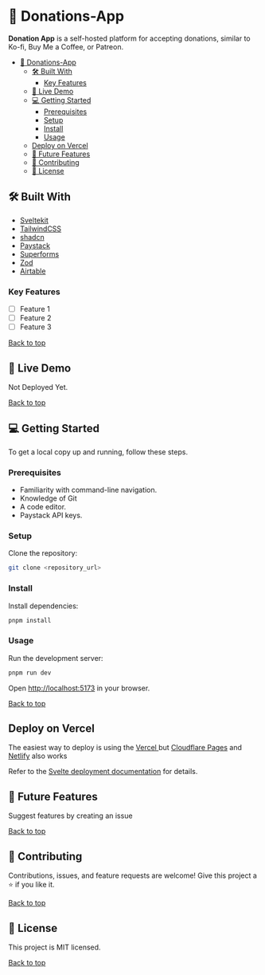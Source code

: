 # 📖 Donations-App

**Donation App** is a self-hosted platform for accepting donations, similar to Ko-fi, Buy Me a Coffee, or Patreon.

- [📖 Donations-App](#-donations-app)
  - [🛠 Built With](#-built-with)
    - [Key Features](#key-features)
  - [🚀 Live Demo](#-live-demo)
  - [💻 Getting Started](#-getting-started)
    - [Prerequisites](#prerequisites)
    - [Setup](#setup)
    - [Install](#install)
    - [Usage](#usage)
  - [Deploy on Vercel](#deploy-on-vercel)
  - [🔭 Future Features](#-future-features)
  - [🤝 Contributing](#-contributing)
  - [📝 License](#-license)

## 🛠 Built With

- [Sveltekit](https://svelte.dev/)
- [TailwindCSS](https://tailwindcss.com/)
- [shadcn](https://shadcn.ui)
- [Paystack](https://developers.paystack.co/docs/)
- [Superforms](https://superforms.com/)
- [Zod](https://zod.com)
- [Airtable](https://airtable.com)

### Key Features

- [ ] Feature 1
- [ ] Feature 2
- [ ] Feature 3

[Back to top](#readme-top)

## 🚀 Live Demo

Not Deployed Yet.

[Back to top](#readme-top)

## 💻 Getting Started

To get a local copy up and running, follow these steps.

### Prerequisites

- Familiarity with command-line navigation.
- Knowledge of Git
- A code editor.
- Paystack API keys.

### Setup

Clone the repository:

```sh
git clone <repository_url>
```

### Install

Install dependencies:

```bash
pnpm install
```

### Usage

Run the development server:

```bash
pnpm run dev
```

Open [http://localhost:5173](http://localhost:5173) in your browser.

[Back to top](#readme-top)

## Deploy on Vercel

The easiest way to deploy is using the [Vercel ](https://vercel.com/) but [Cloudflare Pages](https://cloudflare.com) and [Netlify](https://netlify.com) also works

Refer to the [Svelte deployment documentation](https://svelte.dev/docs/kit/adapters) for details.

## 🔭 Future Features

Suggest features by creating an issue

[Back to top](#readme-top)

## 🤝 Contributing

Contributions, issues, and feature requests are welcome! Give this project a ⭐ if you like it.

[Back to top](#readme-top)

## 📝 License

This project is MIT licensed.

[Back to top](#readme-top)
